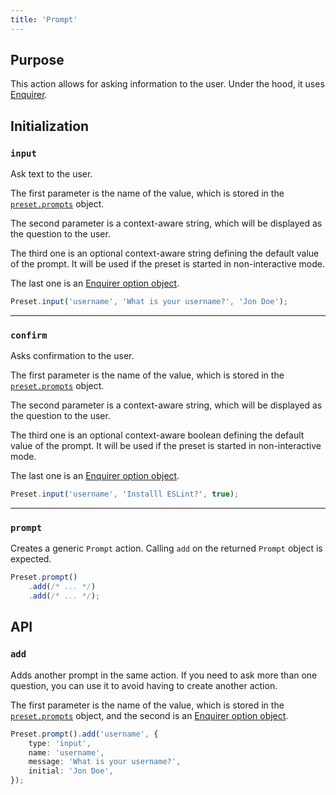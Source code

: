 ```yaml
---
title: 'Prompt'
---
```


## Purpose

This action allows for asking information to the user. Under the hood, it uses [Enquirer](https://github.com/enquirer/enquirer).

## Initialization

### `input`

Ask text to the user.

The first parameter is the name of the value, which is stored in the [`preset.prompts`](http://localhost:8080/docs/api/preset/#prompts) object.

The second parameter is a context-aware string, which will be displayed as the question to the user.

The third one is an optional context-aware string defining the default value of the prompt. It will be used if the preset is started in non-interactive mode.

The last one is an [Enquirer option object](https://github.com/enquirer/enquirer#prompt-options).

```ts
Preset.input('username', 'What is your username?', 'Jon Doe');
```

---

### `confirm`

Asks confirmation to the user.

The first parameter is the name of the value, which is stored in the [`preset.prompts`](http://localhost:8080/docs/api/preset/#prompts) object.

The second parameter is a context-aware string, which will be displayed as the question to the user.

The third one is an optional context-aware boolean defining the default value of the prompt. It will be used if the preset is started in non-interactive mode.

The last one is an [Enquirer option object](https://github.com/enquirer/enquirer#prompt-options).

```ts
Preset.input('username', 'Installl ESLint?', true);
```

---

### `prompt`

Creates a generic `Prompt` action. Calling `add` on the returned `Prompt` object is expected.

```ts
Preset.prompt()
	.add(/* ... */)
	.add(/* ... */);
```

## API

### `add`

Adds another prompt in the same action. If you need to ask more than one question, you can use it to avoid having to create another action.

The first parameter is the name of the value, which is stored in the [`preset.prompts`](http://localhost:8080/docs/api/preset/#prompts) object, and the second is an [Enquirer option object](https://github.com/enquirer/enquirer#prompt-options).

```ts
Preset.prompt().add('username', {
	type: 'input',
	name: 'username',
	message: 'What is your username?',
	initial: 'Jon Doe',
});
```
